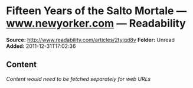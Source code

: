 # Fifteen Years of the Salto Mortale — www.newyorker.com — Readability

**Source:** http://www.readability.com/articles/2tyjqd8v
**Folder:** Unread
**Added:** 2011-12-31T17:02:36




## Content
*Content would need to be fetched separately for web URLs*
